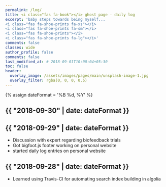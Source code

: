 ```yaml
---
permalink: /log/
title: <i class="fas fa-book"></i> ghost page - daily log
excerpt: 'baby steps towards being myself... 
<i class="fas fa-shoe-prints fa-xs"></i>
<i class="fas fa-shoe-prints fa-sm"></i>
<i class="fas fa-shoe-prints"></i>
<i class="fas fa-shoe-prints fa-lg"></i>'  
comments: false
classes: wide
author_profile: false
comments: false
last_modified_at: # 2018-09-01T10:00:04+05:30
toc: false
header:
  overlay_image: /assets/images/pages/main/unsplash-image-1.jpg
  overlay_filter: rgba(0, 0, 0, 0.5)
---
```


{% assign dateFormat = '%B %d, %Y' %}



## {{ "2018-09-30" | date: dateFormat }}


## {{ "2018-09-29" | date: dateFormat }}
- Discussion with expert regarding biofeedback trials
- Got bigfoot.js footer working on personal website
- started daily log entries on personal website

## {{ "2018-09-28" | date: dateFormat }}
- Learned using Travis-CI for automating search index building in algolia

